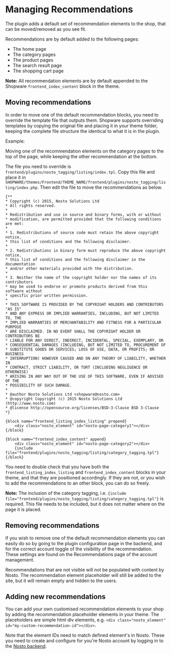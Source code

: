 # Managing Recommendations

The plugin adds a default set of recommendation elements to the shop, that can be moved/removed as you see fit.

Recommendations are by default added to the following pages:

* The home page
* The category pages
* The product pages
* The search result page
* The shopping cart page

**Note:** All recommendation elements are by default appended to the Shopware `frontend_index_content` block in the theme.

## Moving recommendations

In order to move one of the default recommendation blocks, you need to override the template file that outputs them. Shopware supports overriding templates by copying the original file and placing it in your theme folder, keeping the complete file structure the identical to what it is in the plugin.

Example:

Moving one of the recommendation elements on the category pages to the top of the page, while keeping the other recommendation at the bottom.

The file you need to override is `frontend/plugins/nosto_tagging/listing/index.tpl`. Copy this file and place it in `SHOPWARE/themes/Frontend/THEME_NAME/frontend/plugins/nosto_tagging/listing/index.php`. Then edit the file to move the recommendations as below.

```text
{**
* Copyright (c) 2015, Nosto Solutions Ltd
* All rights reserved.
*
* Redistribution and use in source and binary forms, with or without
* modification, are permitted provided that the following conditions are met:
*
* 1. Redistributions of source code must retain the above copyright notice,
* this list of conditions and the following disclaimer.
*
* 2. Redistributions in binary form must reproduce the above copyright notice,
* this list of conditions and the following disclaimer in the documentation
* and/or other materials provided with the distribution.
*
* 3. Neither the name of the copyright holder nor the names of its contributors
* may be used to endorse or promote products derived from this software without
* specific prior written permission.
*
* THIS SOFTWARE IS PROVIDED BY THE COPYRIGHT HOLDERS AND CONTRIBUTORS "AS IS"
* AND ANY EXPRESS OR IMPLIED WARRANTIES, INCLUDING, BUT NOT LIMITED TO, THE
* IMPLIED WARRANTIES OF MERCHANTABILITY AND FITNESS FOR A PARTICULAR PURPOSE
* ARE DISCLAIMED. IN NO EVENT SHALL THE COPYRIGHT HOLDER OR CONTRIBUTORS BE
* LIABLE FOR ANY DIRECT, INDIRECT, INCIDENTAL, SPECIAL, EXEMPLARY, OR
* CONSEQUENTIAL DAMAGES (INCLUDING, BUT NOT LIMITED TO, PROCUREMENT OF
* SUBSTITUTE GOODS OR SERVICES; LOSS OF USE, DATA, OR PROFITS; OR BUSINESS
* INTERRUPTION) HOWEVER CAUSED AND ON ANY THEORY OF LIABILITY, WHETHER IN
* CONTRACT, STRICT LIABILITY, OR TORT (INCLUDING NEGLIGENCE OR OTHERWISE)
* ARISING IN ANY WAY OUT OF THE USE OF THIS SOFTWARE, EVEN IF ADVISED OF THE
* POSSIBILITY OF SUCH DAMAGE.
*
* @author Nosto Solutions Ltd <shopware@nosto.com>
* @copyright Copyright (c) 2015 Nosto Solutions Ltd (http://www.nosto.com)
* @license http://opensource.org/licenses/BSD-3-Clause BSD 3-Clause
*}

{block name="frontend_listing_index_listing" prepend}
    <div class="nosto_element" id="nosto-page-category1"></div>
{/block}

{block name="frontend_index_content" append}
    <div class="nosto_element" id="nosto-page-category2"></div>
    {include file="frontend/plugins/nosto_tagging/listing/category_tagging.tpl"}
{/block}
```

You need to double check that you have both the `frontend_listing_index_listing` and `frontend_index_content` blocks in your theme, and that they are positioned accordingly. If they are not, or you wish to add the recommendations to an other block, you can do so freely.

**Note:** The inclusion of the category tagging, i.e. `{include file="frontend/plugins/nosto_tagging/listing/category_tagging.tpl"}` is required. This file needs to be included, but it does not matter where on the page it is placed.

## Removing recommendations

If you wish to remove one of the default recommendation elements you can easily do so by going to the plugin configuration page in the backend, and for the correct account toggle of the visibility of the recommendation. These settings are found on the Recommendations page of the account management.

Recommendations that are not visible will not be populated with content by Nosto. The recommendation element placeholder will still be added to the site, but it will remain empty and hidden to the users.

## Adding new recommendations

You can add your own customised recommendation elements to your shop by adding the recommendation placeholder elements in your theme. The placeholders are simple html div elements, e.g. `<div class="nosto_element" id="my-custom-recommendation-id"></div>`.

Note that the element IDs need to match defined element's in Nosto. These you need to create and configure for you're Nosto account by logging in to the [Nosto backend](https://my.nosto.com/).

